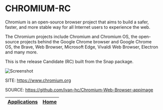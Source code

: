 # CHROMIUM-RC

 Chromium is an open-source browser project that aims to build a safer, faster,
 and more stable way for all Internet users to experience the web. 
 
 The Chromium projects include Chromium and Chromium OS, the open-source
 projects behind the Google Chrome browser and Google Chrome OS, the Brave, Web
 Browser, Microsoft Edge, Vivaldi Web Browser, Electron and many more.
 
 This is the release Candidate (RC) built from the Snap package.
 
 ![Screenshot](https://upload.wikimedia.org/wikipedia/commons/6/6a/Chromium_96_Wikipedia_page_%28ungoogled-chromium%29_screenshot.png)
 
 SITE: https://www.chromium.org
 
 SOURCE: https://github.com/ivan-hc/Chromium-Web-Browser-appimage

 | [Applications](https://portable-linux-apps.github.io/apps.html) | [Home](https://portable-linux-apps.github.io)
 | --- | --- |
